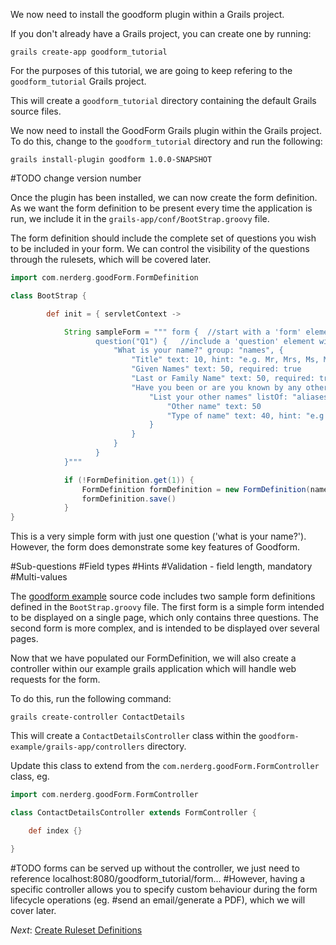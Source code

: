 We now need to install the goodform plugin within a Grails project.

If you don't already have a Grails project, you can create one by running:

    grails create-app goodform_tutorial

For the purposes of this tutorial, we are going to keep refering to the `goodform_tutorial` Grails project.

This will create a `goodform_tutorial` directory containing the default Grails source files.

We now need to install the GoodForm Grails plugin within the Grails project.  To do this, change to the `goodform_tutorial` directory and run the following:

    grails install-plugin goodform 1.0.0-SNAPSHOT

#TODO change version number

Once the plugin has been installed, we can now create the form definition.  As we want the form definition to be present
every time the application is run, we include it in the `grails-app/conf/BootStrap.groovy` file.

The form definition should include the complete set of questions you wish to be included in your form.  We can control the
visibility of the questions through the rulesets, which will be covered later.

```groovy
import com.nerderg.goodForm.FormDefinition

class BootStrap {

        def init = { servletContext ->

            String sampleForm = """ form {  //start with a 'form' element
                   question("Q1") {   //include a 'question' element with an identifier
                       "What is your name?" group: "names", {
                           "Title" text: 10, hint: "e.g. Mr, Mrs, Ms, Miss, Dr", suggest: "title"
                           "Given Names" text: 50, required: true
                           "Last or Family Name" text: 50, required: true
                           "Have you been or are you known by any other names?" hint: "e.g. maiden name, previous married name, alias, name at birth", {
                               "List your other names" listOf: "aliases", {
                                   "Other name" text: 50
                                   "Type of name" text: 40, hint: "e.g maiden name", suggest: "nameType"
                               }
                           }
                       }
                   }
            }"""

            if (!FormDefinition.get(1)) {
                FormDefinition formDefinition = new FormDefinition(name: 'SampleForm', formDefinition: sampleForm, formVersion: 1)
                formDefinition.save()
            }
}
```

This is a very simple form with just one question ('what is your name?').  However, the form does demonstrate some key
features of Goodform.

#Sub-questions
#Field types
#Hints
#Validation - field length, mandatory
#Multi-values

The [goodform example]() source code includes two sample form definitions defined in the `BootStrap.groovy` file.  The first
form is a simple form intended to be displayed on a single page, which only contains three questions.  The second form is
more complex, and is intended to be displayed over several pages.

Now that we have populated our FormDefinition, we will also create a controller within our example grails application which
will handle web requests for the form.

To do this, run the following command:

    grails create-controller ContactDetails

This will create a `ContactDetailsController` class within the `goodform-example/grails-app/controllers` directory.

Update this class to extend from the `com.nerderg.goodForm.FormController` class, eg.

```groovy
import com.nerderg.goodForm.FormController

class ContactDetailsController extends FormController {

    def index {}

}
```
#TODO forms can be served up without the controller, we just need to reference localhost:8080/goodform_tutorial/form...
#However, having a specific controller allows you to specify custom behaviour during the form lifecycle operations (eg.
#send an email/generate a PDF), which we will cover later.

_Next_: [Create Ruleset Definitions](##04-CreateRulesetDefinitions.md##)